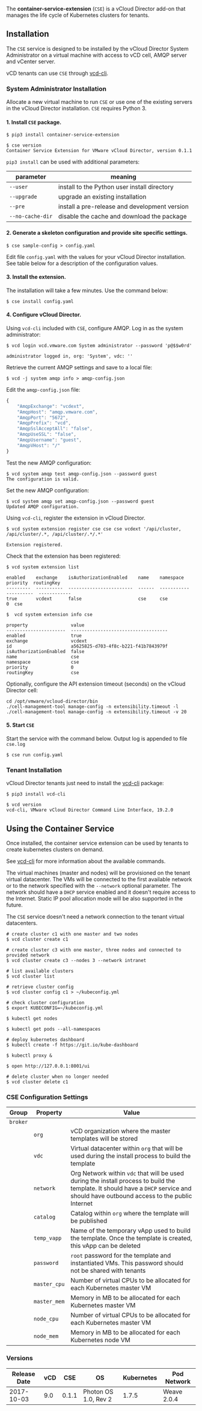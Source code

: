 The **container-service-extension** (`CSE`) is a vCloud Director add-on that manages the life cycle of Kubernetes clusters for tenants.


## Installation

The `CSE` service is designed to be installed by the vCloud Director System Administrator on a virtual machine with access to vCD cell, AMQP server and vCenter server.

vCD tenants can use `CSE` through [vcd-cli](https://vmware.github.io/vcd-cli).

### System Administrator Installation

Allocate a new virtual machine to run `CSE` or use one of the existing servers in the vCloud Director installation. `CSE` requires Python 3.

#### 1. Install `CSE` package.

```shell
$ pip3 install container-service-extension

$ cse version
Container Service Extension for VMware vCloud Director, version 0.1.1
```

`pip3 install` can be used with additional parameters:

| parameter | meaning |
|-----------|---------|
|`--user`   | install to the Python user install directory |
| `--upgrade` | upgrade an existing installation |
| `--pre`   | install a pre-release and development version |
| `--no-cache-dir` | disable the cache and download the package |

#### 2. Generate a skeleton configuration and provide site specific settings.

```shell
$ cse sample-config > config.yaml
```

Edit file `config.yaml` with the values for your vCloud Director installation. See table below for a description of the configuration values.

#### 3. Install the extension.

The installation will take a few minutes. Use the command below:

```shell
$ cse install config.yaml
```

#### 4. Configure vCloud Director.

Using `vcd-cli` included with `CSE`, configure AMQP. Log in as the system administrator:

```shell
$ vcd login vcd.vmware.com System administrator --password 'p@$$w0rd'

administrator logged in, org: 'System', vdc: ''
```

Retrieve the current AMQP settings and save to a local file:

```shell
$ vcd -j system amqp info > amqp-config.json
```

Edit the `amqp-config.json` file:

```javascript
{
    "AmqpExchange": "vcdext",
    "AmqpHost": "amqp.vmware.com",
    "AmqpPort": "5672",
    "AmqpPrefix": "vcd",
    "AmqpSslAcceptAll": "false",
    "AmqpUseSSL": "false",
    "AmqpUsername": "guest",
    "AmqpVHost": "/"
}
```

Test the new AMQP configuration:

```shell
$ vcd system amqp test amqp-config.json --password guest
The configuration is valid.
```

Set the new AMQP configuration:

```shell
$ vcd system amqp set amqp-config.json --password guest
Updated AMQP configuration.
```

Using `vcd-cli`, register the extension in vCloud Director.

```shell
$ vcd system extension register cse cse cse vcdext '/api/cluster, /api/cluster/.*, /api/cluster/.*/.*'

Extension registered.
```

Check that the extension has been registered:

```shell
$ vcd system extension list

enabled    exchange    isAuthorizationEnabled    name    namespace      priority  routingKey
---------  ----------  ------------------------  ------  -----------  ----------  ------------
true       vcdext      false                     cse     cse                   0  cse
```

```shell
$  vcd system extension info cse

property                value
----------------------  ------------------------------------
enabled                 true
exchange                vcdext
id                      a5625825-d703-4f8c-b221-f41b7843979f
isAuthorizationEnabled  false
name                    cse
namespace               cse
priority                0
routingKey              cse
```

Optionally, configure the API extension timeout (seconds) on the vCloud Director cell:

```shell
cd /opt/vmware/vcloud-director/bin
./cell-management-tool manage-config -n extensibility.timeout -l
./cell-management-tool manage-config -n extensibility.timeout -v 20
```

#### 5. Start `CSE`

Start the service with the command below. Output log is appended to file `cse.log`

```shell
$ cse run config.yaml
```

### Tenant Installation

vCloud Director tenants just need to install the [vcd-cli](https://vmware.github.io/vcd-cli) package:

```shell
$ pip3 install vcd-cli

$ vcd version
vcd-cli, VMware vCloud Director Command Line Interface, 19.2.0
```

## Using the Container Service

Once installed, the container service extension can be used by tenants to create kubernetes clusters on demand.

See [vcd-cli](https://vmware.github.io/vcd-cli/vcd_cluster) for more information about the available commands.

The virtual machines (master and nodes) will be provisioned on the tenant virtual datacenter. The VMs will be connected to the first available network or to the network specified with the `--network` optional parameter. The network should have a `DHCP` service enabled and it doesn't require access to the Internet. Static IP pool allocation mode will be also supported in the future.

The `CSE` service doesn't need a network connection to the tenant virtual datacenters.

```shell
# create cluster c1 with one master and two nodes
$ vcd cluster create c1

# create cluster c3 with one master, three nodes and connected to provided network
$ vcd cluster create c3 --nodes 3 --network intranet

# list available clusters
$ vcd cluster list

# retrieve cluster config
$ vcd cluster config c1 > ~/kubeconfig.yml

# check cluster configuration
$ export KUBECONFIG=~/kubeconfig.yml

$ kubectl get nodes

$ kubectl get pods --all-namespaces

# deploy kubernetes dashboard
$ kubectl create -f https://git.io/kube-dashboard

$ kubectl proxy &

$ open http://127.0.0.1:8001/ui

# delete cluster when no longer needed
$ vcd cluster delete c1
```

### CSE Configuration Settings

|Group|Property|Value|
|-----|--------|-----|
|`broker`|||
||`org`|vCD organization where the master templates will be stored|
||`vdc`|Virtual datacenter within `org` that will be used during the install process to build the template|
||`network`|Org Network within `vdc` that will be used during the install process to build the template. It should have a `DHCP` service and should have outbound access to the public Internet|
||`catalog`|Catalog within `org` where the template will be published|
||`temp_vapp`|Name of the temporary vApp used to build the template. Once the template is created, this vApp can be deleted|
||`password`|`root` password for the template and instantiated VMs. This password should not be shared with tenants|
||`master_cpu`|Number of virtual CPUs to be allocated for each Kubernetes master VM|
||`master_mem`|Memory in MB to be allocated for each Kubernetes master VM|
||`node_cpu`|Number of virtual CPUs to be allocated for each Kubernetes master VM|
||`node_mem`|Memory in MB to be allocated for each Kubernetes node VM|


### Versions

|Release Date|vCD|CSE|OS|Kubernetes|Pod Network|
|----------|---|---|--|----------|-----------|
|2017-10-03|9.0|0.1.1|Photon OS 1.0, Rev 2|1.7.5|Weave 2.0.4|
